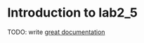 # Introduction to lab2_5

TODO: write [great documentation](http://jacobian.org/writing/what-to-write/)

